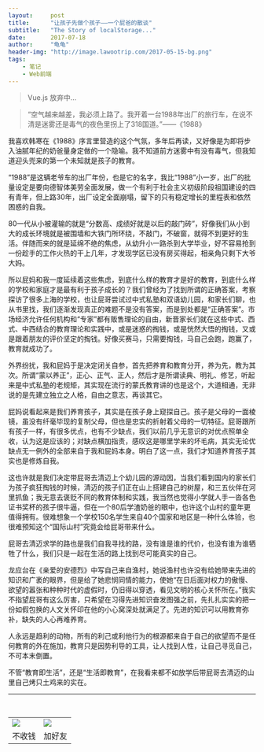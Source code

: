 ```yaml
---
layout:     post
title:      "让孩子先做个孩子——一个屁爸的散谈"
subtitle:   "The Story of localStorage..."
date:       2017-07-18
author:     "龟龟"
header-img: "http://image.lawootrip.com/2017-05-15-bg.png"
tags:
    - 笔记
    - Web前端
---
```


>Vue.js 放弃中...

>“空气越来越差，我必须上路了。我开着一台1988年出厂的旅行车，在说不清是迷雾还是毒气的夜色里拐上了318国道。”——《1988》

我喜欢韩寒在《1988》序言里营造的这个气氛，多年后再读，又好像是为即将步入油腻年纪的奶爸量身定做的一个隐喻。我不知道前方迷雾中有没有毒气，但我知道迎头兜来的第一个未知就是孩子的教育。

“1988”是这辆老爷车的出厂年份，也是它的名字，我比“1988”小一岁，出厂的批量设定是要向德智体美劳全面发展，做一个有利于社会主义初级阶段祖国建设的四有青年，但上路30年，出厂设定全面崩塌，留下的只有稳定增长的里程表和依然困惑的自我。

80一代从小被灌输的就是“分数高、成绩好就是以后的敲门砖”，好像我们从小到大的成长环境就是被围墙和大铁门所环绕，不敲门，不破窗，就得不到更好的生活。伴随而来的就是延绵不绝的焦虑，从幼升小一路杀到大学毕业，好不容易抢到一份趁手的工作火热的干上几年，才发现学区已没有房买得起，相亲角只剩下大爷大妈。

所以屁妈和我一度延续着这些焦虑，到底什么样的教育才是好的教育，到底什么样的学校和家庭才是最有利于孩子成长的？我们曾经为了找到所谓的正确答案，考察探访了很多上海的学校，也让屁哥尝试过中式私塾和双语幼儿园，和家长们聊，也从书里找，我们逐渐发现真正的难题不是没有答案，而是到处都是“正确答案”。市场经济允许任何机构和“专家”都有贩售理论的自由，新晋家长们就在这些中式、西式、中西结合的教育理论和实践中，或是迷惑的掏钱，或是恍然大悟的掏钱，又或是跟着朋友的评价坚定的掏钱。好像买赛马，只需要掏钱，马自己会跑，跑赢了，教育就成功了。

外界纷扰，我和屁妈于是决定闭关自参，首先把养育和教育分开，养为先，教为其次。所谓“蒙以养正”，正心、正气、正人，然后才是所谓读典、明礼、修艺，听起来是中式私塾的老规矩，其实现在流行的蒙氏教育讲的也是这个，大道相通，无非说的是先建立独立之人格，自由之意志，再谈其它。

屁妈说看起来是我们养育孩子，其实是在孩子身上窥探自己。孩子是父母的一面棱镜，虽没有纤毫毕现的复制父母，但也是忠实的折射着父母的一切特征。屁哥跟所有孩子一样，有很多优点，也有不少缺点，我们以前几乎无意识的对优点照单全收，认为这是应该的；对缺点横加指责，感叹这是哪里学来的坏毛病，其实无论优缺点无一例外的全部来自于我和屁妈本身。明白了这一点，我们才知道养育孩子其实也是修炼自我。

这也许就是我们决定带屁哥去清迈上个幼儿园的源动因，当我们看到国内的家长们为孩子疯狂掏钱的时候，清迈的孩子们正在山上搭建自己的树屋，和三五伙伴在河里抓鱼；我无意去褒贬不同的教育体制和实践，我当然也觉得小学就人手一沓各色证书奖杯的孩子很牛逼，但在一个80后学渣奶爸的眼中，也许这个山村的童年更值得拥有。很难想象一个学校150名学生来自40个国家和地区是一种什么体验，也很难预知这个“国际山村”究竟会给屁哥带来什么。

屁哥去清迈求学的路也是我们自我寻找的路，没有谁是谁的代价，也没有谁为谁牺牲了什么，我们只是一起在生活的路上找到尽可能真实的自己。

龙应台在《亲爱的安德烈》中写自己来自渔村，她说渔村也许没有给她带来先进的知识和广袤的眼界，但是给了她悲悯同情的能力，使她“在日后面对权力的傲慢、欲望的嚣张和种种时代的虚假时，仍旧得以穿透，看见文明的核心关怀所在。”我实不指望屁哥有这么厉害，只希望在习得先进知识奋发图强之前，先扎扎实实的把一份如假包换的人文关怀印在他的小心窝深处就满足了。先进的知识可以用教育弥补，缺失的人心再难养育。

人永远是趋利的动物，所有的利己或利他行为的根源都来自于自己的欲望而不是任何教育的外在施加，教育只是因势利导的工具，让人找到人性，让自己寻觅自己，不可本末倒置。

不管“教育即生活”，还是“生活即教育”，在我看来都不如放学后带屁哥去清迈的山里自己烤只土鸡来的实在。





----
<br />
<table border="0">
    <tr border="0">
        <td>
            <img src="http://image.lawootrip.com/0%20%2837%29.gif">
        </td>
        <td>
            <img src="http://image.lawootrip.com/1490924677.png">
        </td>
    </tr>
    <tr>
        <td style="text-align:center">
            <span>不收钱</span>
        </td>
        <td style="text-align:center">
            <span>加好友</span>
        </td>
    </tr>
</table>
